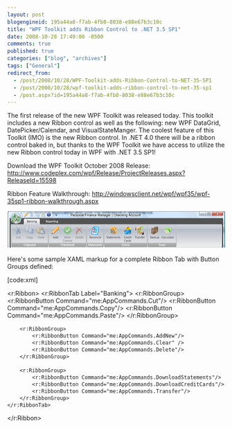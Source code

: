 ```yaml
---
layout: post
blogengineid: 195a44a8-f7ab-4fb0-8038-e88e67b3c10c
title: "WPF Toolkit adds Ribbon Control to .NET 3.5 SP1"
date: 2008-10-28 17:49:00 -0500
comments: true
published: true
categories: ["blog", "archives"]
tags: ["General"]
redirect_from: 
  - /post/2008/10/28/WPF-Toolkit-adds-Ribbon-Control-to-NET-35-SP1
  - /post/2008/10/28/wpf-toolkit-adds-ribbon-control-to-net-35-sp1
  - /post.aspx?id=195a44a8-f7ab-4fb0-8038-e88e67b3c10c
---
```

<!-- more -->

The first release of the new WPF Toolkit was released today. This toolkit includes a new Ribbon control as well as the following: new WPF DataGrid, DatePicker/Calendar, and VisualStateManger. The coolest feature of this Toolkit (IMO) is the new Ribbon control. In .NET 4.0 there will be a ribbon control baked in, but thanks to the WPF Toolkit we have access to utilize the new Ribbon control today in WPF with .NET 3.5 SP1!

Download the WPF Toolkit October 2008 Release: <a href="http://www.codeplex.com/wpf/Release/ProjectReleases.aspx?ReleaseId=15598">http://www.codeplex.com/wpf/Release/ProjectReleases.aspx?ReleaseId=15598</a>

Ribbon Feature Walkthrough: <a href="http://windowsclient.net/wpf/wpf35/wpf-35sp1-ribbon-walkthrough.aspx">http://windowsclient.net/wpf/wpf35/wpf-35sp1-ribbon-walkthrough.aspx</a>

<img src="/images/posts/WPFToolkit_RibbonControl.png" alt="" />

Here's some sample XAML markup for a complete Ribbon Tab with Button Groups defined:

[code:xml]

<r:Ribbon>
    <r:RibbonTab Label="Banking">
        <r:RibbonGroup>
            <r:RibbonButton Command="me:AppCommands.Cut"/>
            <r:RibbonButton Command="me:AppCommands.Copy"/>
            <r:RibbonButton Command="me:AppCommands.Paste"/>
        </r:RibbonGroup>

        <r:RibbonGroup>
            <r:RibbonButton Command="me:AppCommands.AddNew"/>
            <r:RibbonButton Command="me:AppCommands.Clear" />
            <r:RibbonButton Command="me:AppCommands.Delete"/>
        </r:RibbonGroup>

        <r:RibbonGroup>
            <r:RibbonButton Command="me:AppCommands.DownloadStatements"/>
            <r:RibbonButton Command="me:AppCommands.DownloadCreditCards"/>
            <r:RibbonButton Command="me:AppCommands.Transfer"/>
        </r:RibbonGroup>
    </r:RibbonTab>
</r:Ribbon>

```
